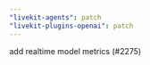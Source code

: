 ```yaml
---
"livekit-agents": patch
"livekit-plugins-openai": patch
---
```


add realtime model metrics (#2275)
